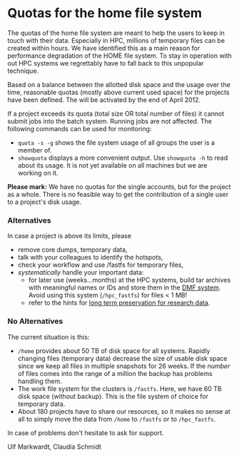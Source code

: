 # Quotas for the home file system

The quotas of the home file system are meant to help the users to keep
in touch with their data. Especially in HPC, millions of temporary files
can be created within hours. We have identified this as a main reason
for performance degradation of the HOME file system. To stay in
operation with out HPC systems we regrettably have to fall back to this
unpopular technique.

Based on a balance between the allotted disk space and the usage over
the time, reasonable quotas (mostly above current used space) for the
projects have been defined. The will be activated by the end of April
2012.

If a project exceeds its quota (total size OR total number of files) it
cannot submit jobs into the batch system. Running jobs are not affected.
The following commands can be used for monitoring:

-   `quota -s -g` shows the file system usage of all groups the user is
    a member of.
-   `showquota` displays a more convenient output. Use `showquota -h` to
    read about its usage. It is not yet available on all machines but we
    are working on it.

**Please mark:** We have no quotas for the single accounts, but for the
project as a whole. There is no feasible way to get the contribution of
a single user to a project's disk usage.

### Alternatives

In case a project is above its limits, please

-   remove core dumps, temporary data,
-   talk with your colleagues to identify the hotspots,
-   check your workflow and use /fastfs for temporary files,
-   *systematically* handle your important data:
    -   for later use (weeks...months) at the HPC systems, build tar
        archives with meaningful names or IDs and store them in the [DMF
        system](#AnchorDataMigration). Avoid using this system
        (`/hpc_fastfs`) for files \< 1 MB!
    -   refer to the hints for [long term preservation for research
        data](PreservationResearchData).

### No Alternatives

The current situation is this:

-   `/home` provides about 50 TB of disk space for all systems. Rapidly
    changing files (temporary data) decrease the size of usable disk
    space since we keep all files in multiple snapshots for 26 weeks. If
    the *number* of files comes into the range of a million the backup
    has problems handling them.
-   The work file system for the clusters is `/fastfs`. Here, we have 60
    TB disk space (without backup). This is the file system of choice
    for temporary data.
-   About 180 projects have to share our resources, so it makes no sense
    at all to simply move the data from `/home` to `/fastfs` or to
    `/hpc_fastfs`.

In case of problems don't hesitate to ask for support.

Ulf Markwardt, Claudia Schmidt
